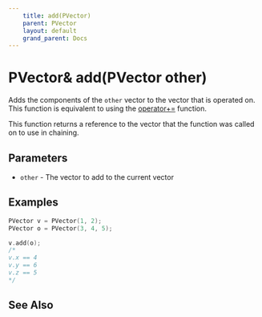 ```yaml
---
    title: add(PVector)
    parent: PVector
    layout: default
    grand_parent: Docs
---
```

# PVector& add(PVector other)
Adds the components of the `other` vector to the vector that is operated on. This function is equivalent to using the [operator+=](op_pleq_PVector) function. 

This function returns a reference to the vector that the function was called on to use in chaining. 

## Parameters
- `other` - The vector to add to the current vector

## Examples
```cpp
PVector v = PVector(1, 2);
PVector o = PVector(3, 4, 5);

v.add(o);
/*
v.x == 4
v.y == 6
v.z == 5
*/
```

## See Also